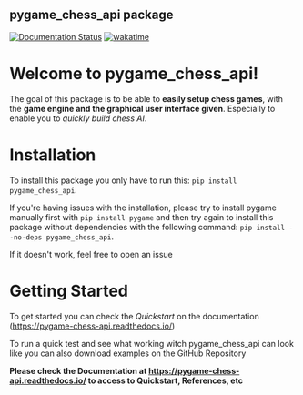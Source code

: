 ## pygame_chess_api package
[![Documentation Status](https://readthedocs.org/projects/pygame-chess-api/badge/?version=latest)](https://pygame-chess-api.readthedocs.io/en/latest/?badge=latest) [![wakatime](https://wakatime.com/badge/user/4934267d-01b8-4a77-9322-a854826595a9/project/25d5089e-cfbb-4988-bf34-b5d5d6667274.svg)](https://wakatime.com/badge/user/4934267d-01b8-4a77-9322-a854826595a9/project/25d5089e-cfbb-4988-bf34-b5d5d6667274)

Welcome to pygame_chess_api!
==================================

The goal of this package is to be able to **easily setup chess games**, with the **game engine and the graphical user interface given**.
Especially to enable you to *quickly build chess AI*.


Installation
=========================
To install this package you only have to run this: `pip install pygame_chess_api`.

If you're having issues with the installation, please try to install pygame manually first with `pip install pygame` and then try again to install this package without dependencies with the following command: `pip install --no-deps pygame_chess_api`.

If it doesn't work, feel free to open an issue

Getting Started
========================
To get started you can check the *Quickstart* on the documentation (https://pygame-chess-api.readthedocs.io/)

To run a quick test and see what working witch pygame_chess_api can look like you can also download examples on the GitHub Repository

**Please check the Documentation at https://pygame-chess-api.readthedocs.io/ to access to Quickstart, References, etc**
